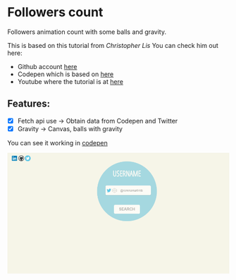 # Followers count

Followers animation count with some balls and gravity.

This is based on this tutorial from _Christopher Lis_
You can check him out here: 
- Github account [here](https://github.com/christopher4lis)
- Codepen which is based on [here](https://codepen.io/chriscourses/pen/jmQXvm)
- Youtube where the tutorial is at [here](https://www.youtube.com/watch?v=3b7FyIxWW94)

## Features:
- [x] Fetch api use  -> Obtain data from Codepen and Twitter
- [x] Gravity -> Canvas, balls with gravity

You can see it working in [codepen](https://codepen.io/RominaMartin/full/wxYJaZ/)

![](followers_count.gif)
